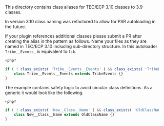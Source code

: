 This directory contains class aliases for TEC/ECP 3.10 classes to 3.9 classes.

In version 3.10 class naming was refactored to allow for PSR autoloading in the future.

If your plugin references additional classes please submit a PR after creating the alias in the pattern as follows. Name your files as they are named in TEC/ECP 3.10 including sub-directory structure. In this autoloader `Tribe__Events_` is equivalent to `lib`.

```php
<php?

if ( ! class_exists( 'Tribe__Events__Events' ) && class_exists( 'TribeEvents' ) ) {
	class Tribe__Events__Events extends TribeEvents {}
}
```

The example contains safety logic to avoid circular class definitions. As a generic it would look like the following.

```php
<php?

if ( ! class_exists( 'New__Class__Name' ) && class_exists( 'OldClassName' ) ) {
	class New__Class__Name extends OldClassName {}
}
```